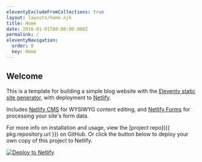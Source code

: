 ```yaml
---
eleventyExcludeFromCollections: true
layout: layouts/home.njk
title: Home
date: 2016-01-01T00:00:00.000Z
permalink: /
eleventyNavigation:
  order: 0
  key: Home
---
```

## Welcome

This is a template for building a simple blog website with the [Eleventy static site generator](https://www.11ty.io), with deployment to [Netlify](https://www.netlify.com).

Includes [Netlify CMS](https://www.netlifycms.org) for WYSIWYG content editing, and [Netlify Forms](https://www.netlify.com/docs/form-handling) for processing your site's form data.

For more info on installation and usage, view the [project repo]({{ pkg.repository.url }}) on GitHub. Or click the button below to deploy your own copy of this project to Netlify.

[![Deploy to Netlify](https://www.netlify.com/img/deploy/button.svg)](https://app.netlify.com/start/deploy?repository=https://github.com/derekhamm/dkhm-eleventy-netlifycms&stack=cms)
